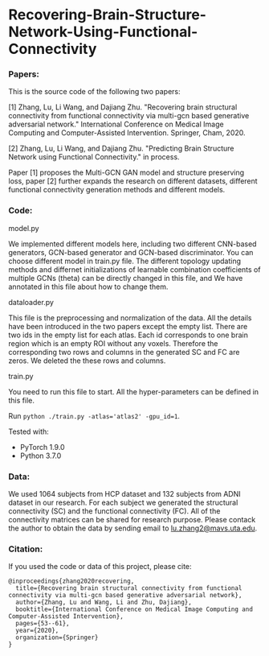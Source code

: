 # Recovering-Brain-Structure-Network-Using-Functional-Connectivity
### Papers:

This is the source code of the following two papers:

[1] Zhang, Lu, Li Wang, and Dajiang Zhu. "Recovering brain structural connectivity from functional connectivity via multi-gcn based generative adversarial network." International Conference on Medical Image Computing and Computer-Assisted Intervention. Springer, Cham, 2020.

[2] Zhang, Lu, Li Wang, and Dajiang Zhu. "Predicting Brain Structure Network using Functional Connectivity."  in process.

Paper [1] proposes the Multi-GCN GAN model and structure preserving loss, paper [2] further expands the research on different datasets, different functional connectivity generation methods and different models.


### Code:

model.py

We implemented different models here, including two different CNN-based generators, GCN-based generator and GCN-based discriminator. You can choose different model in train.py file. The different topology updating methods and differnet initializations of learnable combination coefficients of multiple GCNs (theta) can be directly changed in this file, and We have annotated in this file about how to change them.

dataloader.py

This file is the preprocessing and normalization of the data. All the details have been introduced in the two papers except the empty list. There are two ids in the empty list for each atlas. Each id corresponds to one brain region which is an empty ROI without any voxels. Therefore the corresponding two rows and columns in the generated SC and FC are zeros. We deleted the these rows and columns.

train.py

You need to run this file to start. All the hyper-parameters can be defined in this file.

Run `python ./train.py -atlas='atlas2' -gpu_id=1`. 

Tested with:
- PyTorch 1.9.0
- Python 3.7.0



### Data:

We used 1064 subjects from HCP dataset and 132 subjects from ADNI dataset in our research. For each subject we generated the structural connectivity (SC) and the functional connectivity (FC). All of the connectivity matrices can be shared for research purpose. Please contack the author to obtain the data by sending email to lu.zhang2@mavs.uta.edu.




### Citation:

If you used the code or data of this project,  please cite:

    @inproceedings{zhang2020recovering,
      title={Recovering brain structural connectivity from functional connectivity via multi-gcn based generative adversarial network},
      author={Zhang, Lu and Wang, Li and Zhu, Dajiang},
      booktitle={International Conference on Medical Image Computing and Computer-Assisted Intervention},
      pages={53--61},
      year={2020},
      organization={Springer}
    }


